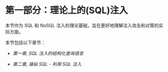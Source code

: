 # 第一部分：理论上的(SQL)注入

本节作为 SQL 和 NoSQL 注入的理论基础，旨在更好地理解注入攻击和对策的实际方面。

本节包括以下章节：

+   *第一章*, *SQL 注入的结构化查询语言*

+   *第二章*, *操纵 SQL - 利用 SQL 注入*
